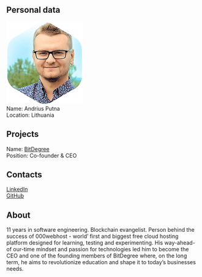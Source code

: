 ## Personal data
![andrius putna photo](photo/andrius_putna.png)  
Name:   Andrius Putna  
Location: Lithuania  
## Projects 
Name: [BitDegree](../projects/bitdegree.md)  
Position: Co-founder & CEO   
## Contacts
[LinkedIn](https://www.linkedin.com/in/andriusputna/)    
[GitHub](https://github.com/fordnox)  
## About
11 years in software engineering. Blockchain evangelist. Person behind the success of 000webhost - world’ first and biggest free cloud hosting platform designed for learning, testing and experimenting. His way-ahead-of our-time mindset and passion for technologies led him to become the CEO and one of the founding members of BitDegree where, on the long term, he aims to revolutionize education and shape it to today’s businesses needs.
